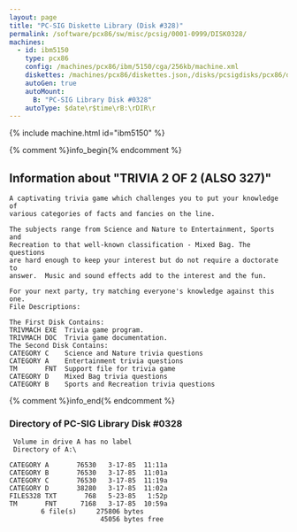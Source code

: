 ```yaml
---
layout: page
title: "PC-SIG Diskette Library (Disk #328)"
permalink: /software/pcx86/sw/misc/pcsig/0001-0999/DISK0328/
machines:
  - id: ibm5150
    type: pcx86
    config: /machines/pcx86/ibm/5150/cga/256kb/machine.xml
    diskettes: /machines/pcx86/diskettes.json,/disks/pcsigdisks/pcx86/diskettes.json
    autoGen: true
    autoMount:
      B: "PC-SIG Library Disk #0328"
    autoType: $date\r$time\rB:\rDIR\r
---
```


{% include machine.html id="ibm5150" %}

{% comment %}info_begin{% endcomment %}

## Information about "TRIVIA 2 OF 2 (ALSO 327)"

    A captivating trivia game which challenges you to put your knowledge of
    various categories of facts and fancies on the line.
    
    The subjects range from Science and Nature to Entertainment, Sports and
    Recreation to that well-known classification - Mixed Bag. The questions
    are hard enough to keep your interest but do not require a doctorate to
    answer.  Music and sound effects add to the interest and the fun.
    
    For your next party, try matching everyone's knowledge against this one.
    File Descriptions:
    
    The First Disk Contains:
    TRIVMACH EXE  Trivia game program.
    TRIVMACH DOC  Trivia game documentation.
    The Second Disk Contains:
    CATEGORY C    Science and Nature trivia questions
    CATEGORY A    Entertainment trivia questions
    TM       FNT  Support file for trivia game
    CATEGORY D    Mixed Bag trivia questions
    CATEGORY B    Sports and Recreation trivia questions
{% comment %}info_end{% endcomment %}


### Directory of PC-SIG Library Disk #0328

     Volume in drive A has no label
     Directory of A:\

    CATEGORY A       76530   3-17-85  11:11a
    CATEGORY B       76530   3-17-85  11:01a
    CATEGORY C       76530   3-17-85  11:19a
    CATEGORY D       38280   3-17-85  11:02a
    FILES328 TXT       768   5-23-85   1:52p
    TM       FNT      7168   3-17-85  10:59a
            6 file(s)     275806 bytes
                           45056 bytes free
